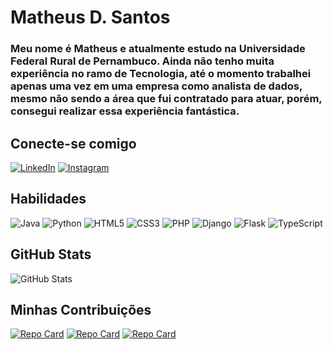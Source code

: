 # Matheus D. Santos
### Meu nome é Matheus e atualmente estudo na Universidade Federal Rural de Pernambuco. Ainda não tenho muita experiência no ramo de Tecnologia, até o momento trabalhei apenas uma vez em uma empresa como analista de dados, mesmo não sendo a área que fui contratado para atuar, porém, consegui realizar essa experiência fantástica. 

## Conecte-se comigo

[![LinkedIn](https://img.shields.io/badge/LinkedIn-000?style=for-the-badge&logo=linkedin&logoColor=0E76A8)](https://www.linkedin.com/in/matheussantossi/)
[![Instagram](https://img.shields.io/badge/Instagram-000?style=for-the-badge&logo=instagram)](https://www.instagram.com/matheusd.santosr/)

## Habilidades

![Java](https://img.shields.io/badge/Java-000?style=for-the-badge&logo=java)
![Python](https://img.shields.io/badge/Python-000?style=for-the-badge&logo=python)
![HTML5](https://img.shields.io/badge/HTML5-000?style=for-the-badge&logo=html5)
![CSS3](https://img.shields.io/badge/CSS3-000?style=for-the-badge&logo=css3&logoColor=264CE4)
![PHP](https://img.shields.io/badge/PHP-000?style=for-the-badge&logo=php)
![Django](https://img.shields.io/badge/Django-000?style=for-the-badge&logo=django)
![Flask](https://img.shields.io/badge/Flask-000?style=for-the-badge&logo=flask)
![TypeScript](https://img.shields.io/badge/TypeScript-000?style=for-the-badge&logo=typescript)
<!-- ![VBA](https://img.shields.io/badge/vba-000?style=for-the-badge&logo=vba) -->

## GitHub Stats

![GitHub Stats](https://github-readme-stats.vercel.app/api?username=MatheusDSantossi&theme=transparent&bg_color=000&border_color=30A3DC&show_icons=true&icon_color=30A3DC&title_color=E94D5F&text_color=FFF)

## Minhas Contribuições

[![Repo Card](https://github-readme-stats.vercel.app/api/pin/?username=MatheusDSantossi&repo=projeto-IHM&bg_color=000&border_color=30A3DC&show_icons=true&icon_color=30A3DC&title_color=E94D5F&text_color=FFF)](https://github.com/MatheusDSantossi/projeto-IHM)
[![Repo Card](https://github-readme-stats.vercel.app/api/pin/?username=MatheusDSantossi&repo=flutter-project&bg_color=000&border_color=30A3DC&show_icons=true&icon_color=30A3DC&title_color=E94D5F&text_color=FFF)](https://github.com/MatheusDSantossi/flutter-project)
[![Repo Card](https://github-readme-stats.vercel.app/api/pin/?username=MatheusDSantossi&repo=complete-resposive-blogger&bg_color=000&border_color=30A3DC&show_icons=true&icon_color=30A3DC&title_color=E94D5F&text_color=FFF)](https://github.com/MatheusDSantossi/complete-resposive-blogger)